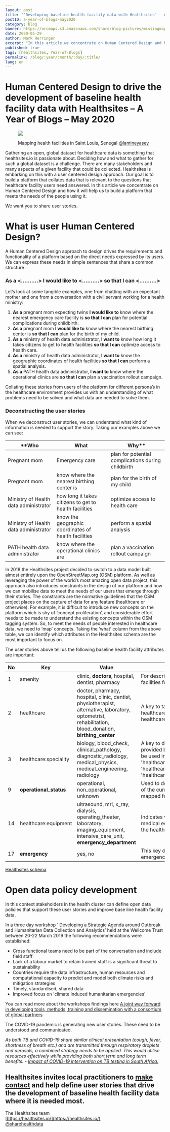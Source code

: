 ```yaml
---
layout: post
title: "'Developing baseline health facility data with Healthsites' – A Year of Blogs – May 2020"
postID: a-year-of-blogs-may2020
category: blog
banner: https://arcmaps.s3.amazonaws.com/share/blog-pictures/missingmaps-blog_20200529_banner.jpg
date: 2020-05-29
author: Mark Herringer
excerpt: "In this article we concentrate on Human Centered Design and how you can help us to build a platform that meets the needs of the people using it."
published: true
tags: [healthsites, Year-of-Blogs]
permalink: /blog/:year/:month/:day/:title/
lang: en
---
```



# Human Centered Design to drive the development of baseline health facility data with Healthsites – A Year of Blogs – May 2020

<figure>
<img src="https://arcmaps.s3.amazonaws.com/share/blog-pictures/missingmaps-blog_20200529_photo1.png">
<p class="caption"> Mapping health facilities in Saint Louis, Senegal  <a href="https://twitter.com/lamineyasey/" target="\_blank">@lamineyasey</a> </p>
</figure>

Gathering an open, global dataset for healthcare data is something that healthsites.io is passionate about. Deciding how and what to gather for such a global dataset is a challenge. There are many stakeholders and many aspects of a given facility that could be collected. Healthsites is embarking on this with a user centered design approach. Our goal is to build a platform that collates data that is relevant to the questions that healthcare facility users need answered. In this article we concentrate on Human Centered Design and how it will help us to build a platform that meets the needs of the people using it.

We want you to share user stories.

# What is user Human Centered Design?

A Human Centered Design approach to design drives the requirements and functionality of a platform based on the direct needs expressed by its users. We can express these needs in simple sentences that share a common structure : 

### As a <..........> I would like to <..........> so that I can <..........>

Let’s look at some tangible examples, one from chatting with an expectant mother and one from a conversation with a civil servant working for a health ministry:

1. **As a** pregnant mom expecting twins **I would like to** know where the nearest emergency care facility is **so that I can**  plan for potential complications during childbirth.
1. **As a** pregnant mom **I would like to** know where the nearest birthing center is **so that I can** plan for the birth of my child.
1. **As a** ministry of health data administrator, **I want to** know how long it takes citizens to get to health facilities **so that I can** optimize access to health care.
1. **As a** ministry of health data administrator, **I want to** know the geographic coordinates of health facilities **so that I can** perform a spatial analysis.
1. **As a** PATH health data administrator, **I want to** know where the operational clinics are **so that I can** plan a vaccination rollout campaign.


Collating these stories from users of the platform for different persona’s in the healthcare environment provides us with an understanding  of what problems need to be solved and what data are needed to solve them.

### Deconstructing the user stories

When we deconstruct user stories, we can understand what kind of information is needed to support the story. Taking our examples above we can see:

**Who | What | Why**
------------ | ------------- | -------------
Pregnant mom | Emergency care | plan for potential complications during childbirth
Pregnant mom | know where the nearest birthing center is | plan for the birth of my child
Ministry of Health data administrator | how long it takes citizens to get to health facilities | optimize access to health care
Ministry of Health data administrator | know the geographic coordinates of health facilities | perform a spatial analysis
PATH health data administrator | know where the operational clinics are | plan a vaccination rollout campaign

In 2018 the Healthsites project decided to switch to a data model built almost entirely upon the OpenStreetMap.org (OSM) platform. As well as leveraging the power of the world’s most amazing open data project, this approach also introduces constraints in the design of our platform and how we can mobilise data to meet the needs of our users that emerge through their stories. The constraints are the normative guidelines that the OSM project places on the capture of data for any feature (healthcare or otherwise). For example, it is difficult to introduce new concepts on the platform which is shy of ‘concept proliferation’, and considerable effort needs to be made to understand the existing concepts within the OSM tagging system. So, to meet the needs of people interested in healthcare data, we need to ‘map’ concepts. Taking the ‘what’ column from the above table, we can identify which attributes in the Healthsites schema are the most important to focus on.

The user stories above tell us the following baseline health facility attributes are important: 

No|Key|Value|Description
------------ | ------------- | ------------- | -------------
1|amenity|clinic, **doctors**, hospital, dentist, pharmacy|For describing useful and important facilities for visitors and residents
2|healthcare|doctor, pharmacy, hospital, clinic, dentist, physiotherapist, alternative, laboratory, optometrist, rehabilitation, blood_donation, **birthing_center**|A key to tag all places that provide healthcare (are part of the healthcare sector)
3|healthcare:speciality|biology, blood_check, clinical_pathology, diagnostic_radiology, medical_physics, medical_engineering, radiology|A key to detail the special services provided by a healthcare facility. To be used in conjunction with the 'healthcare=*' tag. For example 'healthcare=laboratory', and 'healthcare:speciality=blood_check'
9|**operational_status**|operational, non_operational, unknown|Used to document an observation of the current functional status of a mapped feature
14|healthcare:equipment|ultrasound, mri, x_ray, dialysis, operating_theater, laboratory, imaging_equipment, intensive_care_unit, **emergency_department**|Indicates what type of speciality medical equipment is available at the health facility
17|**emergency**|yes, no|This key describes various emergency services

[Healthsites schema](https://wiki.openstreetmap.org/wiki/Global_Healthsites_Mapping_Project#Complete)

# Open data policy development
In this context stakeholders in the health cluster can define open data policies that support these user stories and improve base line health facility data.

In a three day workshop ‘ Developing a Strategic Agenda around Outbreak and Humanitarian Data Collection and Analytics’ held at the Wellcome Trust between 20-22 March 2019 the following recommendations were established:

* Cross functional teams need to be part of the conversation and include field staff
* Lack of a labour market to retain trained staff is a significant threat to sustainability
* Countries require the data infrastructure, human resources and computational capacity to predict and model both climate risks and mitigation strategies
* Timely, standardised, shared data
* Improved focus on 'climate induced humanitarian emergencies'

You can read more about the workshops findings here [A joint way forward in developing tools, methods, training and dissemination with a consortium of global partners](https://www.tephinet.org/workshop-on-%E2%80%9Cdeveloping-a-strategic-agenda-around-outbreak-and-humanitarian-data-collection-and) 

The COVID-19 pandemic is generating new user stories. These need to be understood and communicated.

*As both TB and COVID-19 share similar clinical presentation (cough, fever, shortness of breath etc.) and are transmitted through respiratory droplets and aerosols, a combined strategy needs to be applied. This would utilise resources effectively while providing both short term and long term benefits. - [Impact of COVID-19 intervention on TB testing in South Africa.](https://www.nicd.ac.za/wp-content/uploads/2020/05/Impact-of-Covid-19-interventions-on-TB-testing-in-South-Africa-10-May-2020.pdf)*

## Healthsites invites local practitioners to [make contact](https://healthsites.io/contact/) and help define user stories that drive the development of baseline health facility data where it is needed most.


The Healthsites team  
[https://healthsites.io/](https://healthsites.io/)  
[@sharehealthdata](https://twitter.com/sharehealthdata)
